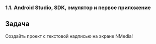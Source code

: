 ### 1.1. Android Studio, SDK, эмулятор и первое приложение

## Задача
Создайть проект с текстовой надписью на экране NMedia!